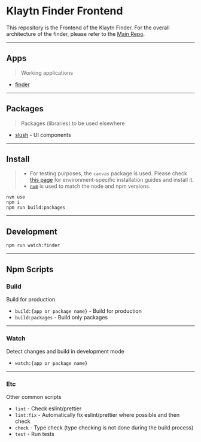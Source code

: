 # Klaytn Finder Frontend

This repository is the Frontend of the Klaytn Finder.
For the overall architecture of the finder, please refer to the [Main Repo](https://github.com/klaytn/finder/blob/main/README.md).

---

## Apps

> Working applications

-   [finder](./apps/finder)

---

## Packages

> Packages (libraries) to be used elsewhere

-   [slush](https://klaytn.github.io/finder-fe) - UI components

---

## Install

> -   For testing purposes, the `canvas` package is used. Please check [this page](https://github.com/Automattic/node-canvas/wiki/_pages) for environment-specific installation guides and install it.
> -   [`nvm`](https://github.com/nvm-sh/nvm) is used to match the node and npm versions.

```shell
nvm use
npm i
npm run build:packages
```

---

## Development

```shell
npm run watch:finder
```

---

## Npm Scripts

### Build

Build for production

-   `build:{app or package name}` - Build for production
-   `build:packages` - Build only packages

---

### Watch

Detect changes and build in development mode

-   `watch:{app or package name}`

---

### Etc

Other common scripts

-   `lint` - Check eslint/prettier
-   `lint:fix` - Automatically fix eslint/prettier where possible and then check
-   `check` - Type check (type checking is not done during the build process)
-   `test` - Run tests
